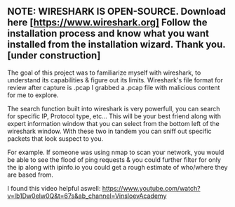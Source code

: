 NOTE: WIRESHARK IS OPEN-SOURCE. Download here [https://www.wireshark.org] 
Follow the installation process and know what you want installed from the installation wizard. Thank you.
[under construction]
-----------------------------------------------------------------------------------------------------------

The goal of this project was to familiarize myself with wireshark, to understand its capabilities &
figure out its limits. Wireshark's file format for review after capture is .pcap 
I grabbed a .pcap file with malicious content for me to explore. 

The search function built into wireshark is very powerfull, you can search for specific IP, Protocol type, etc... 
This will be your best friend along with expert information window that you can select from the bottom left 
of the wireshark window. With these two in tandem you can sniff out specific packets that look suspect to you.

For example. If someone was using nmap to scan your network, you would be able to see the flood of ping requests
& you could further filter for only the ip along with ipinfo.io you could get a rough estimate of who/where they 
are based from. 

I found this video helpful aswell: https://www.youtube.com/watch?v=lb1Dw0elw0Q&t=67s&ab_channel=VinsloevAcademy
